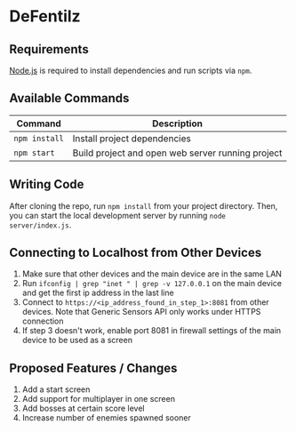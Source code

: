 # DeFentilz
## Requirements

[Node.js](https://nodejs.org) is required to install dependencies and run scripts via `npm`.

## Available Commands

| Command | Description |
|---------|-------------|
| `npm install` | Install project dependencies |
| `npm start` | Build project and open web server running project 

## Writing Code
After cloning the repo, run `npm install` from your project directory. Then, you can start the local development server by running `node server/index.js`.

## Connecting to Localhost from Other Devices
1. Make sure that other devices and the main device are in the same LAN
2. Run `ifconfig | grep "inet " | grep -v 127.0.0.1` on the main device and get the first ip address in the last line 
3. Connect to `https://<ip_address_found_in_step_1>:8081` from other devices. Note that Generic Sensors API only works under HTTPS connection
4. If step 3 doesn't work, enable port 8081 in firewall settings of the main device to be used as a screen

## Proposed Features / Changes
1. Add a start screen
2. Add support for multiplayer in one screen
3. Add bosses at certain score level
4. Increase number of enemies spawned sooner